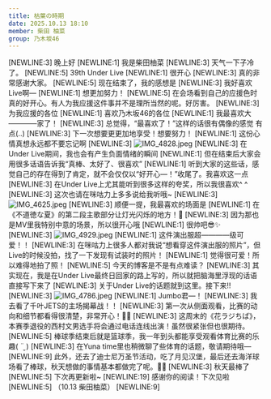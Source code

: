 ```yaml
---
title: 枯葉の時期
date: 2025.10.13 18:10
member: 柴田 柚菜
group: 乃木坂46
---
```


[NEWLINE:3]
晚上好
[NEWLINE:1]
我是柴田柚菜
[NEWLINE:3]
天气一下子冷了。
[NEWLINE:5]
39th Under Live
[NEWLINE:1]
很开心
[NEWLINE:3]
真的非常感谢大家。
[NEWLINE:5]
现在结束了，我的感想是
[NEWLINE:3]
我好喜欢Live啊—
[NEWLINE:1]
想更加努力！
[NEWLINE:5]
在会场看到自己的应援色时真的好开心。有人为我应援这件事并不是理所当然的呢。好厉害。
[NEWLINE:3]
为我应援的各位
[NEWLINE:1]
喜欢乃木坂46的各位
[NEWLINE:1]
我最喜欢大————家了！
[NEWLINE:3]
总觉得，“最喜欢了！”这样的话很有偶像的感觉
有点(..)
[NEWLINE:3]
下一次想要更更加地享受！想要努力！
[NEWLINE:1]
这份心情真想永远都不要忘记啊
[NEWLINE:3]
![IMG_4828.jpeg](https://www.nogizaka46.com/files/46/diary/n46/MEMBER/moblog/202510/mobgRaVMY.jpg)
[NEWLINE:3]
在Under Live期间，我也会有产生负面情绪的瞬间
[NEWLINE:1]
但在结束后大家会用很多话语告诉我“真棒、太好了、很喜欢”
[NEWLINE:1]
听到大家的这些话，感觉自己的存在得到了肯定，就不会仅仅以“好开心—！”收尾了。我喜欢这一点
[NEWLINE:3]
在Under Live上尤其能听到很多这样的夸奖，所以我很喜欢^ ^
[NEWLINE:3]
这次也请在咪咕力上多多说给我听哦~
[NEWLINE:3]
![IMG_4625.jpeg](https://www.nogizaka46.com/files/46/diary/n46/MEMBER/moblog/202510/mobB6dHZH.jpg)
[NEWLINE:3]
顺便一提，我最喜欢的场面是
[NEWLINE:1]
在《不道徳な夏》的第二段主歌部分让灯光闪烁的地方！🔦
[NEWLINE:3]
因为那也是MV里我特别中意的场景，所以很开心哦
[NEWLINE:1]
很帅吧😎✨
[NEWLINE:3]
![IMG_4929.jpeg](https://www.nogizaka46.com/files/46/diary/n46/MEMBER/moblog/202510/mobmRcTl5.jpg)
[NEWLINE:1]
这件演出服超————级可爱！！
[NEWLINE:3]
在咪咕力上很多人都对我说“想看穿这件演出服的照片”，但Live的时候没拍，找了一下发现有试装时的照片！
[NEWLINE:1]
觉得很可爱！所以难得地拍了照！
[NEWLINE:5]
今天的博客是不是有点难读？
[NEWLINE:3]
其实现在，我是在Under Live最终日回家的路上写的，所以就把脑海里浮现的话语直接写下来了
[NEWLINE:3]
关于Under Live的话题就到这里。接下来‼︎
[NEWLINE:3]
![IMG_4786.jpeg](https://www.nogizaka46.com/files/46/diary/n46/MEMBER/moblog/202510/mobS7DT4B.jpg)
[NEWLINE:1]
Jumbo君—！
[NEWLINE:3]
我去看了千叶JETS的主场揭幕战！！
[NEWLINE:3]
第一次从侧面观看，比赛的动向和细节都看得很清楚，非常开心！🏀✨
[NEWLINE:3]
这周末的《花ラジちば》，本赛季退役的西村文男选手将会通过电话连线出演！虽然很紧张但也很期待。
[NEWLINE:5]
棒球季结束后就是篮球季，我一年到头都能享受观看体育比赛的乐趣( ¨̮ )
[NEWLINE:3]
在Yuna time里也稍微聊了些体育的话题，敬请期待哦—
[NEWLINE:9]
此外，还去了迪士尼万圣节活动，吃了月见汉堡，最后还去海洋球场看了棒球，秋天想做的事情基本都做完了呢。🍁🍂
[NEWLINE:3]
秋天最棒了
[NEWLINE:5]
下次再更新啦~
[NEWLINE:19]
感谢你的阅读！下次见啦
[NEWLINE:5]
（10.13 柴田柚菜）
[NEWLINE:9]